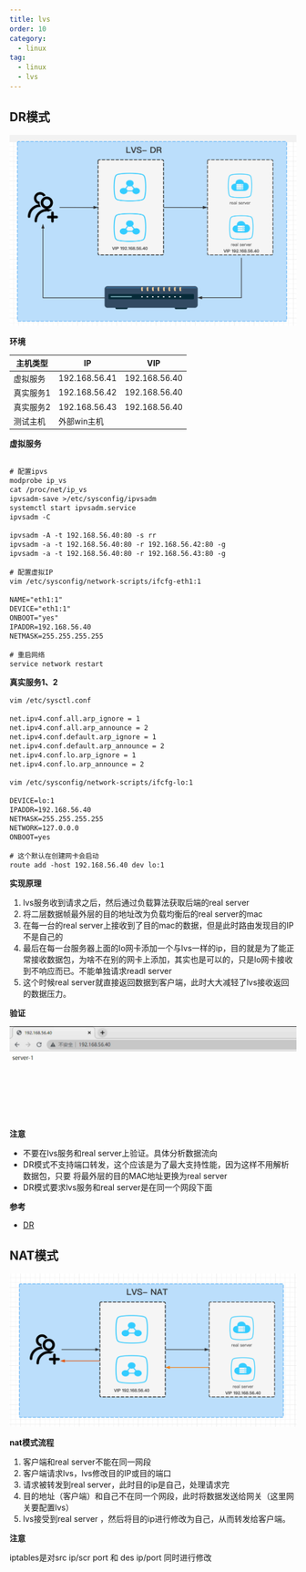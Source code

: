```yaml
---
title: lvs
order: 10
category:
  - linux
tag:
  - linux
  - lvs
---
```


## DR模式

![DR](./assets/lvs-DR.png)

**环境**

| 主机类型  | IP            | VIP           |
|-------|---------------|---------------|
| 虚拟服务  | 192.168.56.41 | 192.168.56.40 |
| 真实服务1 | 192.168.56.42 | 192.168.56.40 |
| 真实服务2 | 192.168.56.43 | 192.168.56.40 |
| 测试主机  | 外部win主机       |               |


**虚拟服务**

```shell

# 配置ipvs
modprobe ip_vs
cat /proc/net/ip_vs
ipvsadm-save >/etc/sysconfig/ipvsadm
systemctl start ipvsadm.service
ipvsadm -C

ipvsadm -A -t 192.168.56.40:80 -s rr
ipvsadm -a -t 192.168.56.40:80 -r 192.168.56.42:80 -g
ipvsadm -a -t 192.168.56.40:80 -r 192.168.56.43:80 -g

# 配置虚拟IP
vim /etc/sysconfig/network-scripts/ifcfg-eth1:1

NAME="eth1:1"
DEVICE="eth1:1"
ONBOOT="yes"
IPADDR=192.168.56.40
NETMASK=255.255.255.255

# 重启网络
service network restart

```

**真实服务1、2**

```shell
vim /etc/sysctl.conf

net.ipv4.conf.all.arp_ignore = 1
net.ipv4.conf.all.arp_announce = 2
net.ipv4.conf.default.arp_ignore = 1
net.ipv4.conf.default.arp_announce = 2
net.ipv4.conf.lo.arp_ignore = 1
net.ipv4.conf.lo.arp_announce = 2

vim /etc/sysconfig/network-scripts/ifcfg-lo:1 

DEVICE=lo:1
IPADDR=192.168.56.40
NETMASK=255.255.255.255
NETWORK=127.0.0.0
ONBOOT=yes

# 这个默认在创建网卡会启动
route add -host 192.168.56.40 dev lo:1
```

**实现原理**

1. lvs服务收到请求之后，然后通过负载算法获取后端的real server
2. 将二层数据帧最外层的目的地址改为负载均衡后的real server的mac
3. 在每一台的real server上接收到了目的mac的数据，但是此时路由发现目的IP不是自己的
4. 最后在每一台服务器上面的lo网卡添加一个与lvs一样的ip，目的就是为了能正常接收数据包，为啥不在别的网卡上添加，其实也是可以的，只是lo网卡接收到不响应而已。不能单独请求readl server
5. 这个时候real server就直接返回数据到客户端，此时大大减轻了lvs接收返回的数据压力。



**验证**

![img_1.png](./assets/dr-test.png)

**注意**

- 不要在lvs服务和real server上验证。具体分析数据流向
- DR模式不支持端口转发，这个应该是为了最大支持性能，因为这样不用解析数据包，只要 将最外层的目的MAC地址更换为real server
- DR模式要求lvs服务和real server是在同一个网段下面

**参考**

- [DR]

## NAT模式

![nat](./assets/lvs-NAT.png)

**nat模式流程**

1. 客户端和real server不能在同一网段
2. 客户端请求lvs，lvs修改目的IP或目的端口
3. 请求被转发到real server，此时目的ip是自己，处理请求完
4. 目的地址（客户端）和自己不在同一个网段，此时将数据发送给网关（这里网关要配置lvs）
5. lvs接受到real server ，然后将目的ip进行修改为自己，从而转发给客户端。

**注意**

iptables是对src ip/scr port 和 des ip/port 同时进行修改




[DR]: https://www.ngui.cc/el/1251476.html?action=onClick
